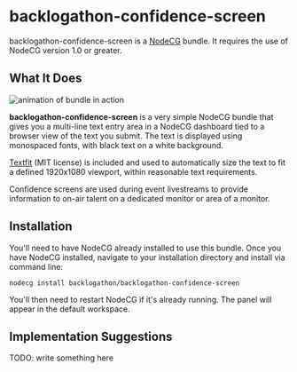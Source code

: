 # backlogathon-confidence-screen

backlogathon-confidence-screen is a [NodeCG](http://github.com/nodecg/nodecg) bundle. It requires the use of NodeCG version 1.0 or greater.

## What It Does

![animation of bundle in action](https://ryanmarkel.com/wp-content/uploads/2019/01/demonstration-notasfast.gif)

**backlogathon-confidence-screen** is a very simple NodeCG bundle that gives you a multi-line text entry area in a NodeCG dashboard tied to a browser view of the text you submit. The text is displayed using monospaced fonts, with black text on a white background.

[Textfit](https://github.com/STRML/textFit) (MIT license) is included and used to automatically size the text to fit a defined 1920x1080 viewport, within reasonable text requirements.

Confidence screens are used during event livestreams to provide information to on-air talent on a dedicated monitor or area of a monitor.

## Installation

You'll need to have NodeCG already installed to use this bundle. Once you have NodeCG installed, navigate to your installation directory and install via command line:

`nodecg install backlogathon/backlogathon-confidence-screen`

You'll then need to restart NodeCG if it's already running. The panel will appear in the default workspace.

## Implementation Suggestions

TODO: write something here